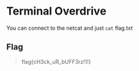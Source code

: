 # Terminal Overdrive

You can connect to the netcat and just ```cat``` flag.txt

## Flag

> flag{cH3ck_uR_bUFF3rz!1!}